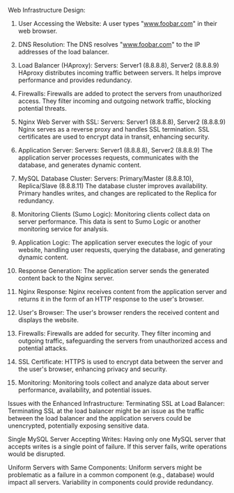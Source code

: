 Web Infrastructure Design:
1. User Accessing the Website:
A user types "www.foobar.com" in their web browser.

2. DNS Resolution:
The DNS resolves "www.foobar.com" to the IP addresses of the load balancer.

3. Load Balancer (HAproxy):
Servers: Server1 (8.8.8.8), Server2 (8.8.8.9) HAproxy distributes incoming traffic between servers. It helps improve performance and provides redundancy.

4. Firewalls:
Firewalls are added to protect the servers from unauthorized access. They filter incoming and outgoing network traffic, blocking potential threats.

5. Nginx Web Server with SSL:
Servers: Server1 (8.8.8.8), Server2 (8.8.8.9) Nginx serves as a reverse proxy and handles SSL termination. SSL certificates are used to encrypt data in transit, enhancing security.

6. Application Server:
Servers: Server1 (8.8.8.8), Server2 (8.8.8.9) The application server processes requests, communicates with the database, and generates dynamic content.

7. MySQL Database Cluster:
Servers: Primary/Master (8.8.8.10), Replica/Slave (8.8.8.11) The database cluster improves availability. Primary handles writes, and changes are replicated to the Replica for redundancy.

8. Monitoring Clients (Sumo Logic):
Monitoring clients collect data on server performance. This data is sent to Sumo Logic or another monitoring service for analysis.

9. Application Logic:
The application server executes the logic of your website, handling user requests, querying the database, and generating dynamic content.

10. Response Generation:
The application server sends the generated content back to the Nginx server.

11. Nginx Response:
Nginx receives content from the application server and returns it in the form of an HTTP response to the user's browser.

12. User's Browser:
The user's browser renders the received content and displays the website.

13. Firewalls:
Firewalls are added for security. They filter incoming and outgoing traffic, safeguarding the servers from unauthorized access and potential attacks.

14. SSL Certificate:
HTTPS is used to encrypt data between the server and the user's browser, enhancing privacy and security.

15. Monitoring:
Monitoring tools collect and analyze data about server performance, availability, and potential issues.

Issues with the Enhanced Infrastructure:
Terminating SSL at Load Balancer:
Terminating SSL at the load balancer might be an issue as the traffic between the load balancer and the application servers could be unencrypted, potentially exposing sensitive data.

Single MySQL Server Accepting Writes:
Having only one MySQL server that accepts writes is a single point of failure. If this server fails, write operations would be disrupted.

Uniform Servers with Same Components:
Uniform servers might be problematic as a failure in a common component (e.g., database) would impact all servers. Variability in components could provide redundancy.


